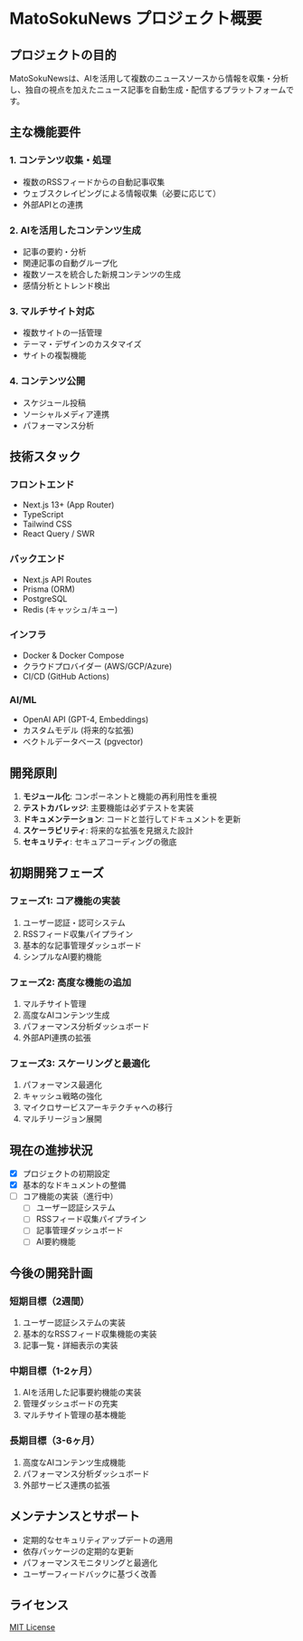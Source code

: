 # MatoSokuNews プロジェクト概要

## プロジェクトの目的

MatoSokuNewsは、AIを活用して複数のニュースソースから情報を収集・分析し、独自の視点を加えたニュース記事を自動生成・配信するプラットフォームです。

## 主な機能要件

### 1. コンテンツ収集・処理
- 複数のRSSフィードからの自動記事収集
- ウェブスクレイピングによる情報収集（必要に応じて）
- 外部APIとの連携

### 2. AIを活用したコンテンツ生成
- 記事の要約・分析
- 関連記事の自動グループ化
- 複数ソースを統合した新規コンテンツの生成
- 感情分析とトレンド検出

### 3. マルチサイト対応
- 複数サイトの一括管理
- テーマ・デザインのカスタマイズ
- サイトの複製機能

### 4. コンテンツ公開
- スケジュール投稿
- ソーシャルメディア連携
- パフォーマンス分析

## 技術スタック

### フロントエンド
- Next.js 13+ (App Router)
- TypeScript
- Tailwind CSS
- React Query / SWR

### バックエンド
- Next.js API Routes
- Prisma (ORM)
- PostgreSQL
- Redis (キャッシュ/キュー)

### インフラ
- Docker & Docker Compose
- クラウドプロバイダー (AWS/GCP/Azure)
- CI/CD (GitHub Actions)

### AI/ML
- OpenAI API (GPT-4, Embeddings)
- カスタムモデル (将来的な拡張)
- ベクトルデータベース (pgvector)

## 開発原則

1. **モジュール化**: コンポーネントと機能の再利用性を重視
2. **テストカバレッジ**: 主要機能は必ずテストを実装
3. **ドキュメンテーション**: コードと並行してドキュメントを更新
4. **スケーラビリティ**: 将来的な拡張を見据えた設計
5. **セキュリティ**: セキュアコーディングの徹底

## 初期開発フェーズ

### フェーズ1: コア機能の実装
1. ユーザー認証・認可システム
2. RSSフィード収集パイプライン
3. 基本的な記事管理ダッシュボード
4. シンプルなAI要約機能

### フェーズ2: 高度な機能の追加
1. マルチサイト管理
2. 高度なAIコンテンツ生成
3. パフォーマンス分析ダッシュボード
4. 外部API連携の拡張

### フェーズ3: スケーリングと最適化
1. パフォーマンス最適化
2. キャッシュ戦略の強化
3. マイクロサービスアーキテクチャへの移行
4. マルチリージョン展開

## 現在の進捗状況

- [x] プロジェクトの初期設定
- [x] 基本的なドキュメントの整備
- [ ] コア機能の実装（進行中）
  - [ ] ユーザー認証システム
  - [ ] RSSフィード収集パイプライン
  - [ ] 記事管理ダッシュボード
  - [ ] AI要約機能

## 今後の開発計画

### 短期目標（2週間）
1. ユーザー認証システムの実装
2. 基本的なRSSフィード収集機能の実装
3. 記事一覧・詳細表示の実装

### 中期目標（1-2ヶ月）
1. AIを活用した記事要約機能の実装
2. 管理ダッシュボードの充実
3. マルチサイト管理の基本機能

### 長期目標（3-6ヶ月）
1. 高度なAIコンテンツ生成機能
2. パフォーマンス分析ダッシュボード
3. 外部サービス連携の拡張

## メンテナンスとサポート

- 定期的なセキュリティアップデートの適用
- 依存パッケージの定期的な更新
- パフォーマンスモニタリングと最適化
- ユーザーフィードバックに基づく改善

## ライセンス

[MIT License](./LICENSE)
